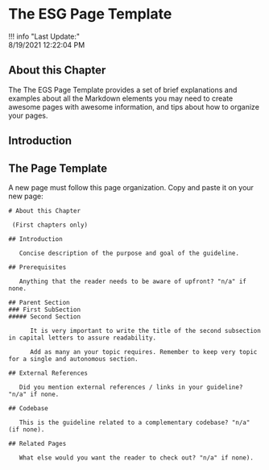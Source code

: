 # The ESG Page Template    

!!! info "Last Update:"  
    8/19/2021 12:22:04 PM   
  

 
  
## About this Chapter  
The The EGS Page Template provides a set of brief explanations and examples about all the Markdown elements you may need to create awesome pages with awesome information, and tips about how to organize your pages.  


## Introduction
  
## The Page Template

A new page must follow this page organization. Copy and paste it on your new page:  
  
```  
# About this Chapter    

 (First chapters only) 
	  
## Introduction  
  
   Concise description of the purpose and goal of the guideline.  
	  
## Prerequisites    

   Anything that the reader needs to be aware of upfront? "n/a" if none.  
	  
## Parent Section   
### First SubSection  
##### Second Section  
  
      It is very important to write the title of the second subsection in capital letters to assure readability.  
  
      Add as many an your topic requires. Remember to keep very topic for a single and autonomous section.  
  
## External References    

   Did you mention external references / links in your guideline? "n/a" if none.  
	  
## Codebase  
  
   This is the guideline related to a complementary codebase? "n/a" (if none).  
	  
## Related Pages  
  
   What else would you want the reader to check out? "n/a" if none).  
  
```    



    

  
 
 
